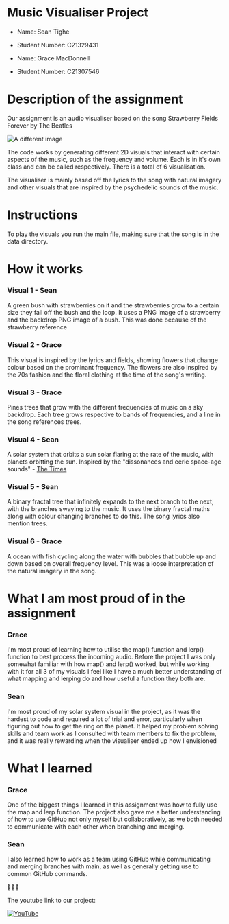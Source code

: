 # Music Visualiser Project

- Name: Sean Tighe
- Student Number: C21329431


- Name: Grace MacDonnell
- Student Number: C21307546

# Description of the assignment

Our assignment is an audio visualiser based on the song Strawberry Fields Forever by The Beatles

![A different image](https://i.scdn.co/image/ab67616d0000b273692d9189b2bd75525893f0c1)

The code works by generating different 2D visuals that interact with certain aspects of the music, such as the frequency and volume. Each is in it's own class and can be called respectively. There is a total of 6 visualisation.

The visualiser is mainly based off the lyrics to the song with natural imagery and other visuals that are inspired by the psychedelic sounds of the music.

# Instructions

To play the visuals you run the main file, making sure that the song is in the data directory.

# How it works

### Visual 1 - Sean
A green bush with strawberries on it and the strawberries grow to a certain size they fall off the bush and the loop. It uses a PNG image of a strawberry and the backdrop PNG image of a bush. This was done because of the strawberry reference

### Visual 2 - Grace
This visual is inspired by the lyrics and fields, showing flowers that change colour based on the prominant frequency. The flowers are also inspired by the 70s fashion and the floral clothing at the time of the song's writing.

### Visual 3 - Grace
Pines trees that grow with the different frequencies of music on a sky backdrop. Each tree grows respective to bands of frequencies, and a line in the song references trees.

### Visual 4 - Sean
A solar system that orbits a sun solar flaring at the rate of the music, with planets orbitting the sun.
Inspired by the "dissonances and eerie space-age sounds" - [The Times](https://en.wikipedia.org/wiki/Strawberry_Fields_Forever#Critical_reception)

### Visual 5 - Sean
A binary fractal tree that infinitely expands to the next branch to the next, with the branches swaying to the music. It uses the binary fractal maths along with colour changing branches to do this. The song lyrics also mention trees.

### Visual 6 - Grace
A ocean with fish cycling along the water with bubbles that bubble up and down based on overall frequency level. This was a loose interpretation of the natural imagery in the song.


# What I am most proud of in the assignment

### Grace
I'm most proud of learning how to utilise the map() function and lerp() function to best process the incoming audio. Before the project I was only somewhat familiar with how map() and lerp() worked, but while working with it for all 3 of my visuals I feel like I have a much better understanding of what mapping and lerping do and how useful a function they both are.


### Sean
I'm most proud of my solar system visual in the project, as it was the hardest to code and required a lot of trial and error, particularly when figuring out how to get the ring on the planet. It helped my problem solving skills and team work as I consulted with team members to fix the problem, and it was really rewarding when the visualiser ended up how I envisioned

# What I learned

### Grace
One of the biggest things I learned in this assignment was how to fully use the map and lerp function. The project also gave me a better understanding of how to use GitHub not only myself but collaboratively, as we both needed to communicate with each other when branching and merging.


### Sean
I also learned how to work as a team using GitHub while communicating and merging branches with main, as well as generally getting use to common GitHub commands.

🍓🍓🍓

The youtube link to our project:

[![YouTube](http://img.youtube.com/vi/J2kHSSFA4NU/0.jpg)](https://www.youtube.com/watch?v=J2kHSSFA4NU)
